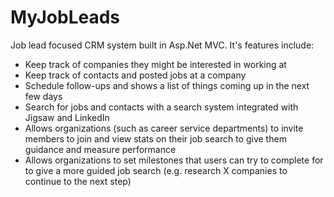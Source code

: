 MyJobLeads
==========
Job lead focused CRM system built in Asp.Net MVC.  It's features include:
* Keep track of companies they might be interested in working at
* Keep track of contacts and posted jobs at a company
* Schedule follow-ups and shows a list of things coming up in the next few days
* Search for jobs and contacts with a search system integrated with Jigsaw and LinkedIn
* Allows organizations (such as career service departments) to invite members to join and view stats on their job search to give them guidance and measure performance
* Allows organizations to set milestones that users can try to complete for to give a more guided job search (e.g. research X companies to continue to the next step)
